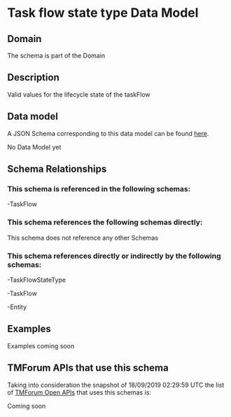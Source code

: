 # Task flow state type Data Model

## Domain

The  schema is part of the  Domain

## Description

Valid values for the lifecycle state of the taskFlow

## Data model

A JSON Schema corresponding to this data model can be found
[here](https://github.com/tmforum-rand/schemas/blob/master/Common/TaskFlowStateType.schema.json).

No Data Model yet

## Schema Relationships

### This schema is referenced in the following schemas:

-TaskFlow

### This schema references the following schemas directly:

This schema does not reference any other Schemas

### This schema references directly or indirectly by the following schemas:

-TaskFlowStateType

-TaskFlow

-Entity



## Examples

Examples coming soon

## TMForum APIs that use this schema

Taking into consideration the snapshot of 18/09/2019 02:29:59 UTC the list of [TMForum Open APIs](https://www.tmforum.org/open-apis/) that uses this schemas is:

Coming soon
